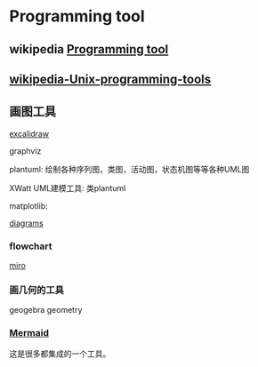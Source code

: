 # Programming tool



## wikipedia [Programming tool](https://en.wikipedia.org/wiki/Programming_tool)



## [wikipedia-Unix-programming-tools](https://en.wikipedia.org/wiki/Category:Unix_programming_tools)





## 画图工具



[excalidraw](https://excalidraw.com/)

graphviz

plantuml: 绘制各种序列图，类图，活动图，状态机图等等各种UML图

XWatt UML建模工具: 类plantuml

matplotlib: 

[diagrams](https://www.diagrams.net/) 



### flowchart



[miro](https://miro.com/app/dashboard/)



### 画几何的工具

geogebra geometry



### [Mermaid](https://mermaid.js.org/)

这是很多都集成的一个工具。

